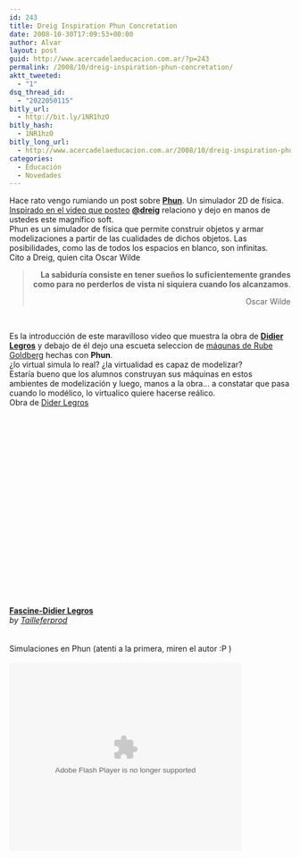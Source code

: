 ```yaml
---
id: 243
title: Dreig Inspiration Phun Concretation
date: 2008-10-30T17:09:53+00:00
author: Alvar
layout: post
guid: http://www.acercadelaeducacion.com.ar/?p=243
permalink: /2008/10/dreig-inspiration-phun-concretation/
aktt_tweeted:
  - "1"
dsq_thread_id:
  - "2022050115"
bitly_url:
  - http://bit.ly/1NR1hzO
bitly_hash:
  - 1NR1hzO
bitly_long_url:
  - http://www.acercadelaeducacion.com.ar/2008/10/dreig-inspiration-phun-concretation/
categories:
  - Educación
  - Novedades
---
```

Hace rato vengo rumiando un post sobre <strong><a target="_blank" href="http://phun.at">Phun</a></strong>. Un simulador 2D de física. <a href="http://www.dreig.eu/caparazon/2008/10/30/video-fascine/#trackbacks">Inspirado en el video que posteo</a> <a href="http://twitter.com/dreig"><strong>@dreig</strong></a> relaciono y dejo en manos de ustedes este magnífico soft.<br />Phun es un simulador de física que permite construir objetos y armar modelizaciones a partir de las cualidades de dichos objetos. Las posibilidades, como las de todos los espacios en blanco, son infinitas.<br />Cito a Dreig, quien cita Oscar Wilde<br /><blockquote><p style="text-align: right;"><strong>La sabiduría consiste en tener sueños lo suficientemente grandes como para no perderlos de vista ni siquiera cuando los alcanzamos</strong>.</p><p style="text-align: right;">Oscar Wilde</p></blockquote> <p style="text-align: right;" align="left"><br /></p>Es la introducción de este maravilloso video que muestra la obra de  <a href="http://www.didierlegros.com/"><strong>Didier Legros</strong></a> y debajo de él dejo una escueta seleccion de <a href="http://es.wikipedia.org/wiki/M%C3%A1quina_de_Rube_Goldberg">máqunas de Rube Goldberg</a> hechas con <strong>Phun</strong>.<br />¿lo virtual simula lo real? ¿la virtualidad es capaz de modelizar? <br />Estaría bueno que los alumnos construyan sus máquinas en estos ambientes de modelización y luego, manos a la obra... a constatar que pasa cuando lo modélico, lo virtualico quiere hacerse reálico.<br />Obra de <a href="http://www.didierlegros.com/">Dider Legros</a><br /><div><div class="youtube-video"><object width="420" height="339"><param name="movie" value="http://www.dailymotion.com/swf/k2AM3Xj1t9WodPNXHB"> </param><param name="allowFullScreen" value="true"> </param><param name="allowScriptAccess" value="always"> </param><embed src="http://www.dailymotion.com/swf/k2AM3Xj1t9WodPNXHB" type="application/x-shockwave-flash" allowfullscreen="true" allowscriptaccess="always" width="420" height="339"> </embed>   </object></div><br /><b><a href="http://www.dailymotion.com/swf/k2AM3Xj1t9WodPNXHB">Fascine-Didier Legros</a></b><br /><i>by <a href="http://www.dailymotion.com/Tailleferprod">Tailleferprod</a></i></div><br /><br />Simulaciones en Phun (atenti a la primera, miren el autor :P )<br /><br /><div class="youtube-video"><object width="416" height="337"><param name="movie" value="http://www.youtube.com/cp/vjVQa1PpcFOr21WFW9m2PfHM8d-obSF74zAvWVyc2D8="> </param><embed src="http://www.youtube.com/cp/vjVQa1PpcFOr21WFW9m2PfHM8d-obSF74zAvWVyc2D8=" type="application/x-shockwave-flash" width="416" height="337"> </embed> </object></div>
